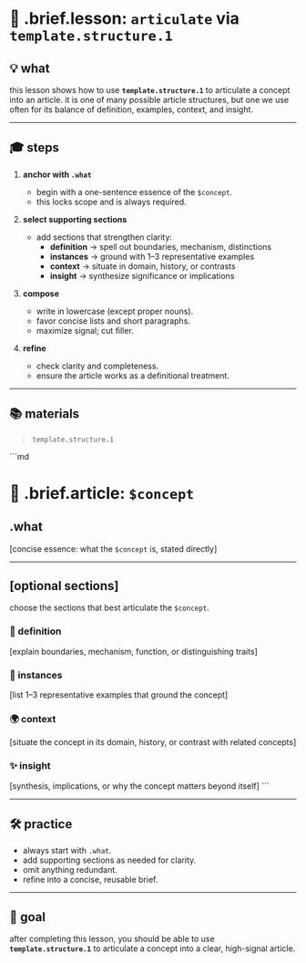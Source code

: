 # 🧩 .brief.lesson: `articulate` via `template.structure.1`

## 💡 what
this lesson shows how to use **`template.structure.1`** to articulate a concept into an article.
it is one of many possible article structures, but one we use often for its balance of definition, examples, context, and insight.

---

## 🎓 steps

1. **anchor with `.what`**
   - begin with a one-sentence essence of the `$concept`.
   - this locks scope and is always required.

2. **select supporting sections**
   - add sections that strengthen clarity:
     - **definition** → spell out boundaries, mechanism, distinctions
     - **instances** → ground with 1–3 representative examples
     - **context** → situate in domain, history, or contrasts
     - **insight** → synthesize significance or implications

3. **compose**
   - write in lowercase (except proper nouns).
   - favor concise lists and short paragraphs.
   - maximize signal; cut filler.

4. **refine**
   - check clarity and completeness.
   - ensure the article works as a definitional treatment.

---

## 📚 materials
> `template.structure.1`

\`\`\`md
# 🧩 .brief.article: `$concept`

## .what
[concise essence: what the `$concept` is, stated directly]

---

## [optional sections]
choose the sections that best articulate the `$concept`.

### 🔬 definition
[explain boundaries, mechanism, function, or distinguishing traits]

### 📌 instances
[list 1–3 representative examples that ground the concept]

### 🌍 context
[situate the concept in its domain, history, or contrast with related concepts]

### ✨ insight
[synthesis, implications, or why the concept matters beyond itself]
\`\`\`

---

## 🛠️ practice
- always start with `.what`.
- add supporting sections as needed for clarity.
- omit anything redundant.
- refine into a concise, reusable brief.

---

## 🎯 goal
after completing this lesson, you should be able to use **`template.structure.1`** to articulate a concept into a clear, high-signal article.
